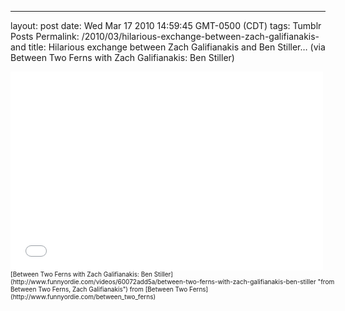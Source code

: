 ---
layout: post
date: Wed Mar 17 2010 14:59:45 GMT-0500 (CDT)
tags: Tumblr Posts
Permalink: /2010/03/hilarious-exchange-between-zach-galifianakis-and
title: Hilarious exchange between Zach Galifianakis and Ben Stiller&hellip;
(via Between Two Ferns with Zach Galifianakis: Ben Stiller)

<iframe src="//www.funnyordie.com/embed/60072add5a" width="500" height="318" frameborder="0" allowfullscreen="" webkitallowfullscreen="" mozallowfullscreen=""></iframe>

<div style="text-align:left;font-size:x-small;margin-top:0;width:540px;">[Between Two Ferns with Zach Galifianakis: Ben Stiller](http://www.funnyordie.com/videos/60072add5a/between-two-ferns-with-zach-galifianakis-ben-stiller "from Between Two Ferns, Zach Galifianakis") from [Between Two Ferns](http://www.funnyordie.com/between_two_ferns)</div>
